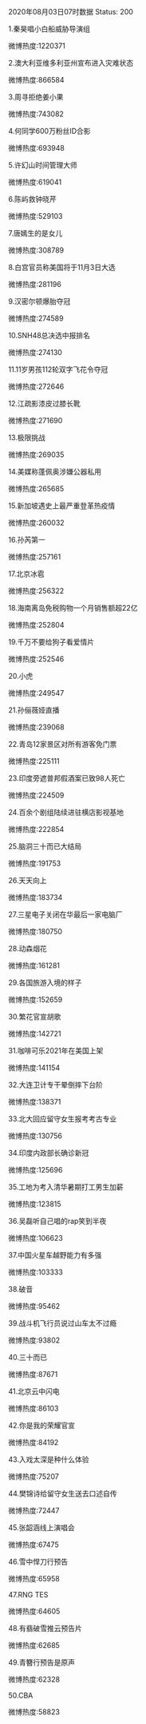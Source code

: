 2020年08月03日07时数据
Status: 200

1.秦昊唱小白船威胁导演组

微博热度:1220371

2.澳大利亚维多利亚州宣布进入灾难状态

微博热度:866584

3.周寻拒绝姜小果

微博热度:743082

4.何同学600万粉丝ID合影

微博热度:693948

5.许幻山时间管理大师

微博热度:619041

6.陈屿救钟晓芹

微博热度:529103

7.唐嫣生的是女儿

微博热度:308789

8.白宫官员称美国将于11月3日大选

微博热度:281196

9.汉密尔顿爆胎夺冠

微博热度:274589

10.SNH48总决选中报排名

微博热度:274130

11.11岁男孩112轮双字飞花令夺冠

微博热度:272646

12.江疏影漆皮过膝长靴

微博热度:271690

13.极限挑战

微博热度:269035

14.美媒称蓬佩奥涉嫌公器私用

微博热度:265685

15.新加坡遇史上最严重登革热疫情

微博热度:260032

16.孙芮第一

微博热度:257161

17.北京冰雹

微博热度:256322

18.海南离岛免税购物一个月销售额超22亿

微博热度:252804

19.千万不要给狗子看爱情片

微博热度:252546

20.小虎

微博热度:249547

21.孙俪薇娅直播

微博热度:239068

22.青岛12家景区对所有游客免门票

微博热度:225111

23.印度旁遮普邦假酒案已致98人死亡

微博热度:224509

24.百余个剧组陆续进驻横店影视基地

微博热度:222854

25.脑洞三十而已大结局

微博热度:191753

26.天天向上

微博热度:183734

27.三星电子关闭在华最后一家电脑厂

微博热度:180750

28.动森烟花

微博热度:161281

29.各国旅游入境的样子

微博热度:152659

30.繁花官宣胡歌

微博热度:142721

31.咖啡可乐2021年在美国上架

微博热度:141154

32.大连卫计专干晕倒摔下台阶

微博热度:138371

33.北大回应留守女生报考考古专业

微博热度:130756

34.印度内政部长确诊新冠

微博热度:125696

35.工地为考入清华暑期打工男生加薪

微博热度:123815

36.吴磊听自己唱的rap笑到半夜

微博热度:106623

37.中国火星车越野能力有多强

微博热度:103333

38.破音

微博热度:95462

39.战斗机飞行员说过山车太不过瘾

微博热度:93802

40.三十而已

微博热度:87671

41.北京云中闪电

微博热度:86103

42.你是我的荣耀官宣

微博热度:84192

43.入戏太深是种什么体验

微博热度:75207

44.樊锦诗给留守女生送去口述自传

微博热度:72447

45.张韶涵线上演唱会

微博热度:67475

46.雪中悍刀行预告

微博热度:65958

47.RNG TES

微博热度:64605

48.有翡破雪推云预告片

微博热度:62685

49.青簪行预告是原声

微博热度:62328

50.CBA

微博热度:58823

